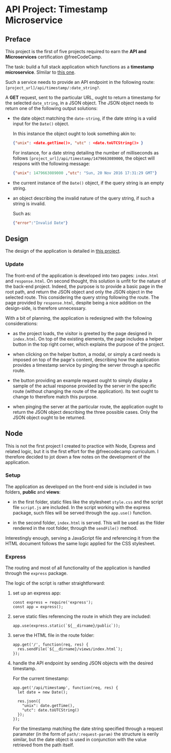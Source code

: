 # API Project: Timestamp Microservice

<!-- Link to the working glitch right [here](). -->

## Preface

This project is the first of five projects required to earn the **API and Microservices** certification @freeCodeCamp.

The task: build a full stack application which functions as a **timestamp microservice**. SImilar to [this one](https://curse-arrow.glitch.me/).

Such a service needs to provide an API endpoint in the following route: `[project_url]/api/timestamp/:date_string?`.

A **GET** request, sent to the particular URL, ought to return a timestamp for the selected `date_string`, in a JSON object. The JSON object needs to return one of the following output solutions:

- the date object matching the `date-string`, if the date string is a valid input for the `Date()` object.

  In this instance the object ought to look something akin to:

  ```JSON
  {"unix": <date.getTime()>, "utc" : <date.toUTCString()> }
  ```

  For instance, for a date string detailing the number of milliseconds as follows `[project_url]/api/timestamp/1479663089000`, the object will respons with the following message:

  ```JSON
  {"unix": 1479663089000 ,"utc": "Sun, 20 Nov 2016 17:31:29 GMT"}
  ```

- the current instance of the `Date()` object, if the query string is an empty string.

- an object describing the invalid nature of the query string, if such a string is invalid.

  Such as:

  ```JSON
  {"error":"Invalid Date"}
  ```

## Design

The design of the application is detailed in [this project](https://github.com/borntofrappe/Practice-Front-End-Web-Development/tree/master/Front-End%20Timestamp).

### Update

The front-end of the application is developed into two pages: `index.html` and `response.html`. On second thought, this solution is unfit for the nature of the back-end project. Indeed, the purpose is to provide a basic page in the root path, and return the JSON object and only the JSON object in the selected route. This considering the query string following the route. The page provided by `response.html`, despite being a nice addition on the design-side, is therefore unnecessary.

With a bit of planning, the application is redesigned with the following considerations:

- as the project loads, the visitor is greeted by the page designed in `index.html`. On top of the existing elements, the page includes a helper button in the top right corner, which explains the purpose of the project.

- when clicking on the helper button, a modal, or simply a card needs is imposed on top of the page's content, describing how the application provides a timestamp service by pinging the server through a specific route.

- the button providing an example request ought to simply display a sample of the actual response provided by the server in the specific route (without changing the route of the application). Its text ought to change to therefore match this purpose.

- when pinging the server at the particular route, the application ought to return the JSON object describing the three possible cases. Only the JSON object ought to be returned.

## Node

This is not the first project I created to practice with Node, Express and related logic, but it is the first effort for the @freecodecamp curriculum. I therefore decided to jot down a few notes on the development of the application.

### Setup

The application as developed on the front-end side is included in two folders, **public** and **views**:

- in the first folder, static files like the stylesheet `style.css` and the script file `script.js` are included. In the script working with the express package, such files will be served through the `app.use()` function.

- in the second folder, `index.html` is served. This will be used as the filder rendered in the root folder, through the `sendFile()` method.

Interestingly enough, serving a JavaScript file and referencing it from the HTML document follows the same logic applied for the CSS stylesheet.

### Express

The routing and most of all functionality of the application is handled through the `express` package.

The logic of the script is rather straightforward:

1. set up an express app:

    ```JS
    const express = require('express');
    const app = express();
    ```

1. serve static files referencing the route in which they are included:

    ```JS
    app.use(express.static(`${__dirname}/public`));
    ```

1. serve the HTML file in the route folder:

    ```JS
    app.get('/', function(req, res) {
      res.sendFile(`${__dirname}/views/index.html`);
    });
    ```

1. handle the API endpoint by sending JSON objects with the desired timestamp.

    For the current timestamp:

    ```JS
    app.get('/api/timestamp', function(req, res) {
      let date = new Date();

      res.json({
        "unix": date.getTime(),
        "utc": date.toUTCString()
      });
    });
    ```

    For the timestamp matching the date string specified through a request paramater (in the form of `path/:request-param)` the structure is eerily similar, but the date object is used in conjunction with the value retrieved from the path itself.

